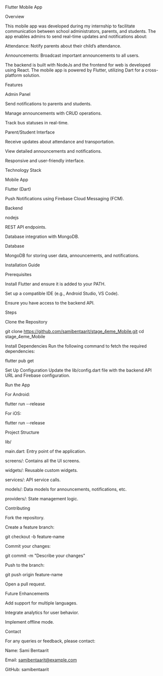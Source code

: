Flutter Mobile App

Overview

This mobile app was developed during my internship to facilitate communication between school administrators, parents, and students. The app enables admins to send real-time updates and notifications about:

Attendance: Notify parents about their child’s attendance.

Announcements: Broadcast important announcements to all users.

The backend is built with NodeJs and the frontend for web is developed using React. The mobile app is powered by Flutter, utilizing Dart for a cross-platform solution.

Features

Admin Panel

Send notifications to parents and students.

Manage announcements with CRUD operations.

Track bus statuses in real-time.

Parent/Student Interface

Receive updates about attendance and transportation.

View detailed announcements and notifications.

Responsive and user-friendly interface.

Technology Stack

Mobile App

Flutter (Dart)

Push Notifications using Firebase Cloud Messaging (FCM).

Backend

nodejs

REST API endpoints.

Database integration with MongoDB.

Database

MongoDB for storing user data, announcements, and notifications.

Installation Guide

Prerequisites

Install Flutter and ensure it is added to your PATH.

Set up a compatible IDE (e.g., Android Studio, VS Code).

Ensure you have access to the backend API.

Steps

Clone the Repository

git clone https://github.com/samibentaarit/stage_4eme_Mobile.git
cd stage_4eme_Mobile

Install Dependencies
Run the following command to fetch the required dependencies:

flutter pub get

Set Up Configuration
Update the lib/config.dart file with the backend API URL and Firebase configuration.

Run the App

For Android:

flutter run --release

For iOS:

flutter run --release

Project Structure

lib/

main.dart: Entry point of the application.

screens/: Contains all the UI screens.

widgets/: Reusable custom widgets.

services/: API service calls.

models/: Data models for announcements, notifications, etc.

providers/: State management logic.

Contributing

Fork the repository.

Create a feature branch:

git checkout -b feature-name

Commit your changes:

git commit -m "Describe your changes"

Push to the branch:

git push origin feature-name

Open a pull request.

Future Enhancements

Add support for multiple languages.

Integrate analytics for user behavior.

Implement offline mode.

Contact

For any queries or feedback, please contact:

Name: Sami Bentaarit

Email: samibentaarit@example.com

GitHub: samibentaarit

